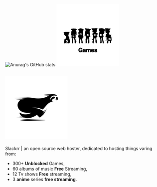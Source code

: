 ![Anurag's GitHub stats](https://github-readme-stats.vercel.app/api?username=ublockedslackrr&show_icons=true&theme=dracula)
[![hello](https://github.com/ublockedslackrr/ublockedslackrr/blob/main/1.png?raw=true)](https://ublockedslackrr.github.io/Games.html)

## ![hello](https://github.com/ublockedslackrr/ublockedslackrr/blob/main/2.png?raw=true)
 Slackrr | an open source web hoster, dedicated to hosting things varing from:
- 300+ **Unblocked** Games,
- 60 albums of music **Free** Streaming,
- 12 Tv shows **Free** streaming,
- 3 **anime** series **free streaming**.

